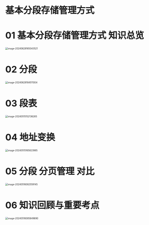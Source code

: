 # 基本分段存储管理方式



# 01 基本分段存储管理方式 知识总览

<img src="https://cvp.oss-cn-shanghai.aliyuncs.com/picgo/202406281650842.png" alt="image-20240628165043521" style="zoom:50%;" />



# 02 分段

<img src="https://cvp.oss-cn-shanghai.aliyuncs.com/picgo/202406281845834.png" alt="image-20240628184511004" style="zoom:50%;" />



# 03 段表

<img src="https://cvp.oss-cn-shanghai.aliyuncs.com/picgo/202405151521458.png" alt="image-20240515152136265" style="zoom:50%;" />



# 04 地址变换

<img src="https://cvp.oss-cn-shanghai.aliyuncs.com/picgo/202405151658211.png" alt="image-20240515165823985" style="zoom:50%;" />



# 05 分段 分页管理 对比

<img src="https://cvp.oss-cn-shanghai.aliyuncs.com/picgo/202405160826063.png" alt="image-20240516082559145" style="zoom:50%;" />



# 06 知识回顾与重要考点

<img src="https://cvp.oss-cn-shanghai.aliyuncs.com/picgo/202405160856805.png" alt="image-20240516085649690" style="zoom:50%;" />
